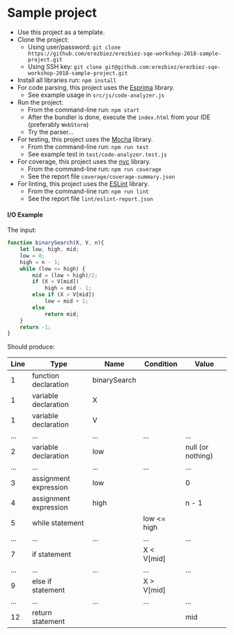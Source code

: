 # Sample project

* Use this project as a template.
* Clone the project:
    * Using user/password: `git clone https://github.com/erezbiez/erezbiez-sqe-workshop-2018-sample-project.git` 
    * Using SSH key: `git clone git@github.com:erezbiez/erezbiez-sqe-workshop-2018-sample-project.git`
* Install all libraries run: `npm install`
* For code parsing, this project uses the [Esprima](http://esprima.org/) library.
    * See example usage in `src/js/code-analyzer.js`
* Run the project:
    * From the command-line run: `npm start`
    * After the bundler is done, execute the `index.html` from your IDE (preferably `WebStorm`)
    * Try the parser... 
* For testing, this project uses the [Mocha](https://mochajs.org/) library.
    * From the command-line run: `npm run test`
    * See example test in `test/code-analyzer.test.js`
* For coverage, this project uses the [nyc](https://github.com/istanbuljs/nyc) library.
    * From the command-line run: `npm run coverage`
    * See the report file `coverage/coverage-summary.json`
* For linting, this project uses the [ESLint](https://eslint.org/) library.
    * From the command-line run: `npm run lint`
    * See the report file `lint/eslint-report.json`

#### I/O Example

The input:

```javascript
function binarySearch(X, V, n){
    let low, high, mid;
    low = 0;
    high = n - 1;
    while (low <= high) {
        mid = (low + high)/2;
        if (X < V[mid])
            high = mid - 1;
        else if (X > V[mid])
            low = mid + 1;
        else
            return mid;
    }
    return -1;
}
```

Should produce:

Line | Type | Name | Condition | Value
--- | --- | --- | --- | ---
1 | function declaration | binarySearch 
1 | variable declaration | X
1 | variable declaration | V
... | ... | ... | ... | ...
2 | variable declaration | low | | null (or nothing)
... | ... | ... | ... | ...
3 | assignment expression | low | | 0
4 | assignment expression | high | | n - 1
5 | while statement | | low <= high | 
... | ... | ... | ... | ...
7 | if statement | | X < V[mid] |
... | ... | ... | ... | ... 
9 | else if statement | | X > V[mid] |
... | ... | ... | ... | ... 
12 | return statement | | | mid